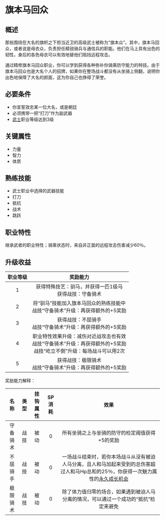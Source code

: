 # 旗本马回众

## 概述

那些围绕在大名的旗帜之下担当近卫的高级武士被称为“旗本众”。其中，旗本马回众，或者说是母衣众，负责担任精锐骑兵与通信兵的职能。他们在马上具有出色的韧性，身后的各色母衣可以有效地替他们阻挡远程攻击。

通过精修旗本马回众职业，你可以学到获得各种弥补你骑乘防守能力的特技。由于旗本马回众也是大名个人的招牌，如果你在整场战斗都没有从坐骑上侧翻，说明你出色地保障了大名的颜面，这为你自己也挣得了荣誉。

## 必要条件

* 你宣誓效忠某一位大名，或是朝廷
* 必须携带一把“打刀”作为副武器
* <a href="../samurai" target="_blank">武士</a>职业等级达到3级

## 关键属性

* 力量
* 智力
* 体质

## 熟练技能

* 武士职业中选择的武器技能
* 打刀
* 抵抗
* 战术
* 跳跃
  
## 职业特性

继承武者的职业特性；骑乘状态时，来自非正面的远程攻击伤害减少60％。

## 升级收益

职业等级|奖励能力
:--:|:--:
1|获得特殊技艺：驯马，并获得一匹1级马<br>获得战技：守备骑术
2|将“驯马”技能加入旗本马回众的熟练技能中<br>战技“守备骑术”升级：再获得额外的+5奖励
3|获得战技：不屈骑手<br>战技“守备骑术”升级：再获得额外的+5奖励
4|职业特性效果升级：减伤对近战攻击也有效<br>战技“守备骑术”升级：再获得额外的+5奖励<br>战技“屹立不倒”升级：每场战斗可以用2次
5|获得战技：极限骑术<br>战技“守备骑术”升级：再获得额外的+5奖励

奖励能力解释：

名称|类型|挂钩属性|SP消耗|效果
:--:|:--:|:--:|:--:|:--:
守备骑术|战技|被动|0|所有坐骑之上与坐骑的防守的检定阈值获得+5的奖励
不屈骑手|战技|被动|0|一场战斗结束时，若你本场战斗从没有被迫人马分离，且人和马加起来受到的总伤害超过人和马Hp总和的25％，你获得一次魅力属性的<a href="/rules/V4.x rules/1·attribute/#被动战技带来的属性成长" target="_blank">永久成长机会</a>
极限骑术|战技|被动|0|除了体力值归零的场合，如果遇到被迫人马分离的情况，可以通过一个成功的“抵抗”检定来避免
